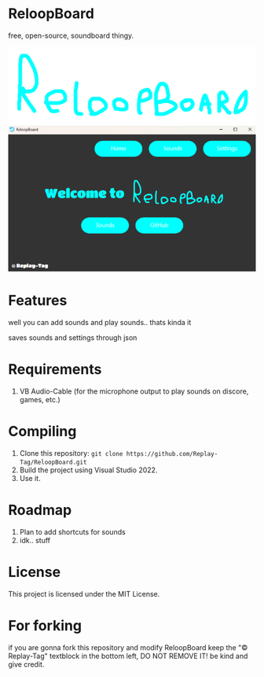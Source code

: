 # ReloopBoard
free, open-source, soundboard thingy.

![Logo](ReloopBoard.png)
![Screenshot](image_2025-01-16_035747904.png)

# Features

well you can add sounds and play sounds.. thats kinda it

saves sounds and settings through json

# Requirements
1. VB Audio-Cable (for the microphone output to play sounds on discore, games, etc.)

# Compiling

1. Clone this repository: `git clone https://github.com/Replay-Tag/ReloopBoard.git`
2. Build the project using Visual Studio 2022.
3. Use it.

# Roadmap

1. Plan to add shortcuts for sounds
2. idk.. stuff

# License

This project is licensed under the MIT License.

# For forking

if you are gonna fork this repository and modify ReloopBoard keep the "© Replay-Tag" textblock in the bottom left, DO NOT REMOVE IT! be kind and give credit.
